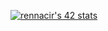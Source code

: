 [![rennacir's 42 stats](https://badge.mediaplus.ma/darkblue/rennacir)](https://github.com/oakoudad/badge42)
